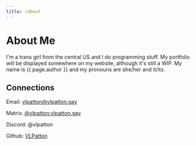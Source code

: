 ```yaml
---
title: /about
---
```

# About Me
I'm a trans girl from the central US and I do programming stuff. My portfolio will be displayed somewhere on my website, although it's still a WIP. My name is {{ page.author }} and my pronouns are she/her and it/its.

## Connections
Email: [vlpatton@vlpatton.gay](mailto:vlpatton@vlpatton.gay)

Matrix: [@vlpatton:vlpatton.gay](https://matrix.to/#/@vlpatton:vlpatton.gay)

Discord: @vlpatton

Github: [VLPatton](https://github.com/VLPatton)
